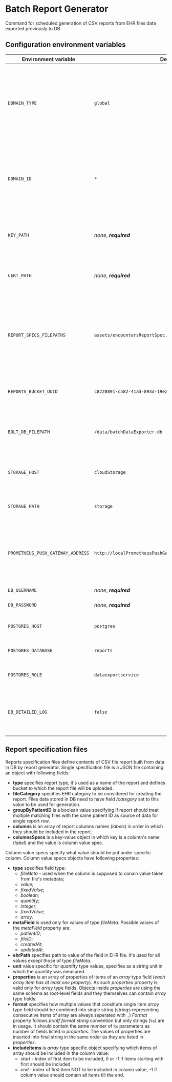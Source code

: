 # Batch Report Generator

Command for scheduled generation of CSV reports from EHR files data exported previously to DB.

## Configuration environment variables

| Environment variable              | Default value                                                     | Description                                                                                                                            |
| --------------------------------- | ----------------------------------------------------------------- | -------------------------------------------------------------------------------------------------------------------------------------- |
| `DOMAIN_TYPE`                     | `global`                                                          | _Domain in which component is operating, normally it should be 'cloud' for all cloud components and 'clinic' for local components._    |
| `DOMAIN_ID`                       | `*`                                                               | _Domain in which component is operating, normally it should be '_' for all cloud components and clinic ID for local components.\*      |
| `KEY_PATH`                        | _none_, **_required_**                                            | _Path to service's private key (PEM-formatted file)._                                                                                  |
| `CERT_PATH`                       | _none_, **_required_**                                            | _Path to service's public key (PEM-formatted file)._                                                                                   |
| `REPORT_SPECS_FILEPATHS`          | `assets/encountersReportSpec.json,assets/patientsReportSpec.json` | _*Path to JSON files defining CSV reports. If starts with "assets/" the file is assumed to be a bundled in the binary as an asset. *._ |
| `REPORTS_BUCKET_UUID`             | `c8220891-c582-41a3-893d-19e211985db5`                            | _*UUID of storage bucket in which reports are stored.*._                                                                               |
| `BOLT_DB_FILEPATH`                | `/data/batchDataExporter.db`                                      | _Path to Bolt DB file in which command saves file UUIDs for report types._                                                             |
| `STORAGE_HOST`                    | `cloudStorage`                                                    | _Hostname of storage API where reports CSV files are stored._                                                                          |
| `STORAGE_PATH`                    | `storage`                                                         | _Root path of storage API where reports CSV files are stored._                                                                         |  |  |
| `PROMETHEUS_PUSH_GATEWAY_ADDRESS` | `http://localPrometheusPushGateway:9091`                          | _Full address of Prometheus Push Gateway to push metrics from a single run of the command._                                            |
| `DB_USERNAME`                     | _none_, **_required_**                                            | _PostgreSQL DB username._                                                                                                              |
| `DB_PASSWORD`                     | _none_, **_required_**                                            | _PostgreSQL DB password._                                                                                                              |
| `POSTGRES_HOST`                   | `postgres`                                                        | _Hostname on which postgres is exposed on._                                                                                            |
| `POSTGRES_DATABASE`               | `reports`                                                         | _Postgres database to connect to._                                                                                                     |
| `POSTGRES_ROLE`                   | `dataexportservice`                                               | _Postgres role to assume once connected._                                                                                              |
| `DB_DETAILED_LOG`                 | `false`                                                           | _Allows to enable detailed DB statements log, otherwise only errors are printed._                                                      |

## Report specification files

Reports specification files define contents of CSV file report built from data in DB by report generator. Single specification file is a JSON file containing an object with following fields:

*   **type** specifies report type, it's used as a name of the report and defines bucket to which the report file will be uploaded.
*   **fileCategory** specifies EHR category to be considered for creating the report. Files data stored in DB need to have field _/category_ set to this value to be used for generation.
*   **groupByPatientID** is a boolean value specifying if report should treat multiple matching files with the same patient ID as source of data for single report row.
*   **columns** is an array of report columns names (_labels_) in order in which they should be included in the report.
*   **columnsSpecs** is a key-value object in which key is a column's name (_label_) and the value is column value spec.

Column value specs specify what value should be put under specific column. Column value specs objects have following properties:

*   **type** specifies field type:
    *   _fileMeta_ - used when the column is supposed to conain value taken from file's metadata;
    *   _value_;
    *   _fixedValue_;
    *   _boolean_;
    *   _quantity_;
    *   _integer_;
    *   _fixedValue_;
    *   _array_.
*   **metaField** is used only for values of type _fileMeta_. Possible values of the _metaField_ property are:
    *   _patientID_;
    *   _fileID_;
    *   _createdAt_;
    *   _updatedAt_.
*   **ehrPath** specifies path to value of the field in EHR file. It's used for all values except those of type _fileMeta_.
*   **unit** value specific for _quantity_ type values, specifies as a string unit in which the quantity was measured.
*   **properties** is an array of properties of items of an _array_ type field (_each array item has at least one property_). As such _properties_ property is valid only for _array_ type fields. Objects inside _properties_ are using the same schema as root-level fields and they themselves can contain _array_ type fields.
*   **format** specifies how multiple values that consitiute single item _array_ type field should be combined into single string (strings representing consecutive items of array are always seperated with `,`) _Format_ property follows _printf format string_ convention but only strings (`%s`) are in usage. It should contain the same number of `%s` parameters as number of fields listed in _properties_. The values of properties are inserted into final string in the same order as they are listed in _properties_.
*   **includeItems** is _array_ type specific object specifying which items of array should be included in the column value:
    *   _start_ - index of first item to be included, 0 or -1 if items starting with first should be included
    *   _end_ - index of first item NOT to be included in column value, -1 if column value should contain all items till the end.
